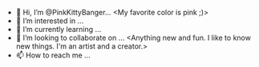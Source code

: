 - 👋 Hi, I’m @PinkKittyBanger... <My favorite color is pink ;)>
- 👀 I’m interested in ... <Pink stuff and bubble gum>
- 🌱 I’m currently learning ... <what learning really is>
- 💞️ I’m looking to collaborate on ... <Anything new and fun. I like to know new things. I'm an artist and a creator.>
- 📫 How to reach me ... <If ypure my type you can reach me any way or time you want.>

